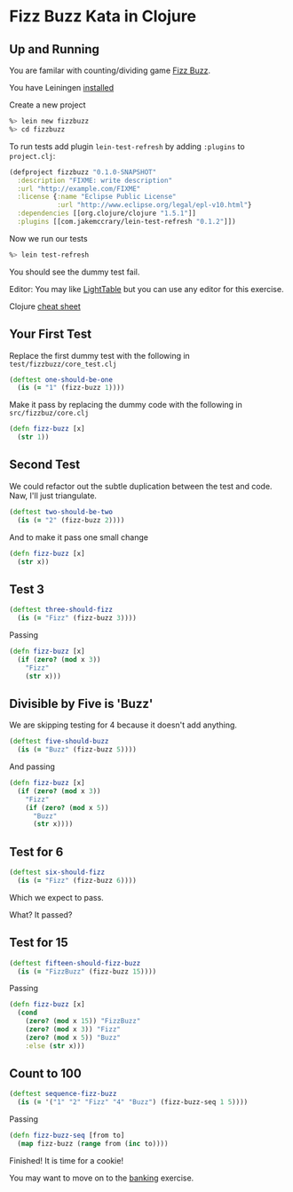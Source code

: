 Fizz Buzz Kata in Clojure
=====================

Up and Running
------------
You are familar with counting/dividing game [Fizz Buzz](http://en.wikipedia.org/wiki/Fizz_buzz).

You have Leiningen [installed](https://github.com/technomancy/leiningen/blob/stable/README.md)

Create a new project

```bash
%> lein new fizzbuzz
%> cd fizzbuzz
```

To run tests add plugin ``lein-test-refresh`` by adding ``:plugins`` to ``project.clj``:

```clojure
(defproject fizzbuzz "0.1.0-SNAPSHOT"
  :description "FIXME: write description"
  :url "http://example.com/FIXME"
  :license {:name "Eclipse Public License"
            :url "http://www.eclipse.org/legal/epl-v10.html"}
  :dependencies [[org.clojure/clojure "1.5.1"]]
  :plugins [[com.jakemccrary/lein-test-refresh "0.1.2"]])
```

Now we run our tests

```bash
%> lein test-refresh
```

You should see the dummy test fail.

Editor: You may like [LightTable](http://www.lighttable.com/) but you can use any editor for this exercise.
  
Clojure [cheat sheet](http://clojure.org/cheatsheet) 

Your First Test
---------------

Replace the first dummy test with the following in ``test/fizzbuzz/core_test.clj``

```clojure
(deftest one-should-be-one
  (is (= "1" (fizz-buzz 1))))
```

Make it pass by replacing the dummy code with the following in ``src/fizzbuz/core.clj``

```clojure
(defn fizz-buzz [x]
  (str 1))
```

Second Test
-----------

We could refactor out the subtle duplication between the test and code. Naw, I'll just triangulate.

```clojure
(deftest two-should-be-two
  (is (= "2" (fizz-buzz 2))))
```

And to make it pass one small change

```clojure
(defn fizz-buzz [x]
  (str x))
```

Test 3
------

```clojure
(deftest three-should-fizz
  (is (= "Fizz" (fizz-buzz 3))))
```

Passing

```clojure
(defn fizz-buzz [x]
  (if (zero? (mod x 3)) 
    "Fizz"
    (str x)))
```

Divisible by Five is 'Buzz'
--------------------------

We are skipping testing for 4 because it doesn't add anything.


```clojure
(deftest five-should-buzz
  (is (= "Buzz" (fizz-buzz 5))))
```

And passing

```clojure
(defn fizz-buzz [x]
  (if (zero? (mod x 3)) 
    "Fizz"
    (if (zero? (mod x 5))
      "Buzz"
      (str x))))
```

Test for 6
----------

```clojure
(deftest six-should-fizz
  (is (= "Fizz" (fizz-buzz 6))))
```

Which we expect to pass.

What? It passed?

Test for 15
-----------

```clojure
(deftest fifteen-should-fizz-buzz
  (is (= "FizzBuzz" (fizz-buzz 15))))
```

Passing

```clojure
(defn fizz-buzz [x]
  (cond
    (zero? (mod x 15)) "FizzBuzz"
    (zero? (mod x 3)) "Fizz"
    (zero? (mod x 5)) "Buzz"
    :else (str x)))
```

Count to 100
------------

```clojure
(deftest sequence-fizz-buzz
  (is (= '("1" "2" "Fizz" "4" "Buzz") (fizz-buzz-seq 1 5))))
```

Passing


```clojure
(defn fizz-buzz-seq [from to]
  (map fizz-buzz (range from (inc to))))
```

Finished! It is time for a cookie!

You may want to move on to the [banking](https://github.com/utahkay/clojure-banking) exercise.


